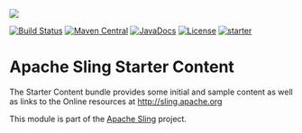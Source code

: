 [<img src="https://sling.apache.org/res/logos/sling.png"/>](https://sling.apache.org)

 [![Build Status](https://builds.apache.org/buildStatus/icon?job=Sling/sling-org-apache-sling-starter-content/master)](https://builds.apache.org/job/Sling/job/sling-org-apache-sling-starter-content/job/master) [![Maven Central](https://maven-badges.herokuapp.com/maven-central/org.apache.sling/org.apache.sling.starter.content/badge.svg)](https://search.maven.org/#search%7Cga%7C1%7Cg%3A%22org.apache.sling%22%20a%3A%22org.apache.sling.starter.content%22) [![JavaDocs](https://www.javadoc.io/badge/org.apache.sling/org.apache.sling.starter.content.svg)](https://www.javadoc.io/doc/org.apache.sling/org.apache.sling.starter.content) [![License](https://img.shields.io/badge/License-Apache%202.0-blue.svg)](https://www.apache.org/licenses/LICENSE-2.0) [![starter](https://sling.apache.org/badges/group-starter.svg)](https://github.com/apache/sling-aggregator/blob/master/docs/groups/starter.md)

# Apache Sling Starter Content

The Starter Content bundle provides some initial and sample content as well as links to the Online resources at http://sling.apache.org


This module is part of the [Apache Sling](https://sling.apache.org) project.
